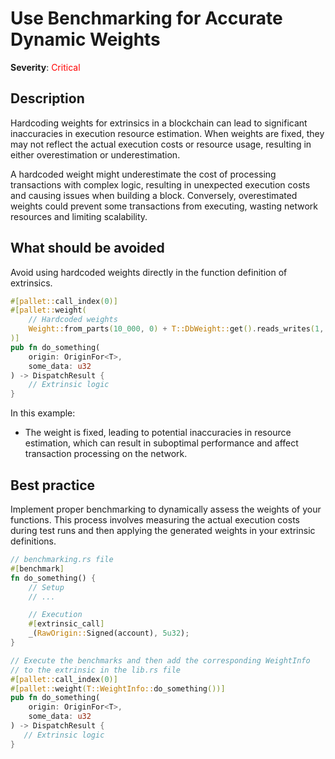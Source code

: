 # Use Benchmarking for Accurate Dynamic Weights

**Severity**: <span style="color:red;">Critical</span>

## Description

Hardcoding weights for extrinsics in a blockchain can lead to significant inaccuracies in execution resource estimation. When weights are fixed, they may not reflect the actual execution costs or resource usage, resulting in either overestimation or underestimation.

A hardcoded weight might underestimate the cost of processing transactions with complex logic, resulting in unexpected execution costs and causing issues when building a block. Conversely, overestimated weights could prevent some transactions from executing, wasting network resources and limiting scalability.

## What should be avoided

Avoid using hardcoded weights directly in the function definition of extrinsics.

```rust
#[pallet::call_index(0)]
#[pallet::weight(
    // Hardcoded weights
    Weight::from_parts(10_000, 0) + T::DbWeight::get().reads_writes(1, 1)
)]
pub fn do_something(
    origin: OriginFor<T>,
    some_data: u32
) -> DispatchResult {
    // Extrinsic logic
}
```

In this example:

- The weight is fixed, leading to potential inaccuracies in resource estimation, which can result in suboptimal performance and affect transaction processing on the network.

## Best practice

Implement proper benchmarking to dynamically assess the weights of your functions. This process involves measuring the actual execution costs during test runs and then applying the generated weights in your extrinsic definitions.

```rust
// benchmarking.rs file
#[benchmark]
fn do_something() {
    // Setup
    // ...

    // Execution
	#[extrinsic_call]
	_(RawOrigin::Signed(account), 5u32);
}

// Execute the benchmarks and then add the corresponding WeightInfo
// to the extrinsic in the lib.rs file
#[pallet::call_index(0)]
#[pallet::weight(T::WeightInfo::do_something())]
pub fn do_something(
    origin: OriginFor<T>,
    some_data: u32
) -> DispatchResult {
   // Extrinsic logic
}
```
